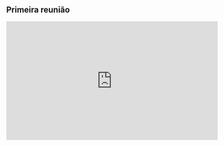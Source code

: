 ## Primeira reunião
<iframe width="560" height="315" src="https://www.youtube.com/embed/AAAc-yeFy0w?si=ZHE241DzgIf0BcA2" title="YouTube video player" frameborder="0" allow="accelerometer; autoplay; clipboard-write; encrypted-media; gyroscope; picture-in-picture; web-share" allowfullscreen></iframe>
